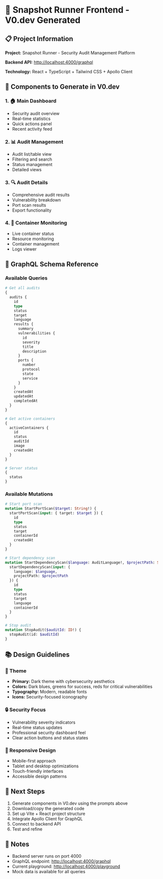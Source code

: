 # 🚀 Snapshot Runner Frontend - V0.dev Generated

## 📋 Project Information

**Project:** Snapshot Runner - Security Audit Management Platform

**Backend API:** <http://localhost:4000/graphql>

**Technology:** React + TypeScript + Tailwind CSS + Apollo Client

## 🎯 Components to Generate in V0.dev

### 1. 🏠 Main Dashboard

- Security audit overview
- Real-time statistics
- Quick actions panel
- Recent activity feed

### 2. 📊 Audit Management

- Audit list/table view
- Filtering and search
- Status management
- Detailed views

### 3. 🔍 Audit Details

- Comprehensive audit results
- Vulnerability breakdown
- Port scan results
- Export functionality

### 4. 🐳 Container Monitoring

- Live container status
- Resource monitoring
- Container management
- Logs viewer

## 🔧 GraphQL Schema Reference

### Available Queries

```graphql
# Get all audits
{
  audits {
    id
    type
    status
    target
    language
    results {
      summary
      vulnerabilities {
        id
        severity
        title
        description
      }
      ports {
        number
        protocol
        state
        service
      }
    }
    createdAt
    updatedAt
    completedAt
  }
}

# Get active containers
{
  activeContainers {
    id
    status
    auditId
    image
    createdAt
  }
}

# Server status
{
  status
}
```

### Available Mutations

```graphql
# Start port scan
mutation StartPortScan($target: String!) {
  startPortScan(input: { target: $target }) {
    id
    type
    status
    target
    containerId
    createdAt
  }
}

# Start dependency scan
mutation StartDependencyScan($language: AuditLanguage!, $projectPath: String!) {
  startDependencyScan(input: { 
    language: $language, 
    projectPath: $projectPath 
  }) {
    id
    type
    status
    target
    language
    containerId
  }
}

# Stop audit
mutation StopAudit($auditId: ID!) {
  stopAudit(id: $auditId)
}
```

## 📚 Design Guidelines

### 🎨 Theme

- **Primary:** Dark theme with cybersecurity aesthetics
- **Colors:** Dark blues, greens for success, reds for critical vulnerabilities
- **Typography:** Modern, readable fonts
- **Icons:** Security-focused iconography

### 🔒 Security Focus

- Vulnerability severity indicators
- Real-time status updates
- Professional security dashboard feel
- Clear action buttons and status states

### 📱 Responsive Design

- Mobile-first approach
- Tablet and desktop optimizations
- Touch-friendly interfaces
- Accessible design patterns

## 🚀 Next Steps

1. Generate components in V0.dev using the prompts above
2. Download/copy the generated code
3. Set up Vite + React project structure
4. Integrate Apollo Client for GraphQL
5. Connect to backend API
6. Test and refine

## 📝 Notes

- Backend server runs on port 4000
- GraphQL endpoint: <http://localhost:4000/graphql>
- Current playground: <http://localhost:4000/playground>
- Mock data is available for all queries
